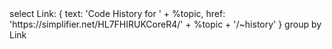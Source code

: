 <fql output="inline" delimiter=" ">
select
    Link: {
        text: 'Code History for ' + %topic,
        href: 'https://simplifier.net/HL7FHIRUKCoreR4/' + %topic + '/~history'
    }
group by Link
</fql>
